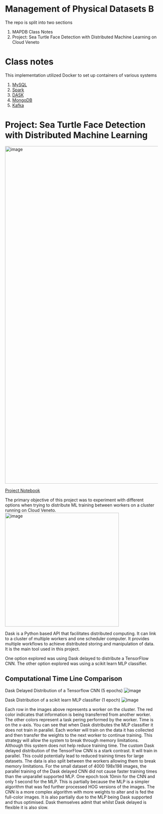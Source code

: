 # Management of Physical Datasets B

The repo is split into two sections

1) MAPDB Class Notes
2) Project: Sea Turtle Face Detection with Distributed Machine Learning on Cloud Veneto

# Class notes
This implementation utilized Docker to set up containers of various systems

1) [MySQL](https://github.com/jjackson1994/MAPDB/tree/main/Class_Problems/mysql/notebooks) 
2) [Spark](https://github.com/jjackson1994/MAPDB/tree/main/Class_Problems/spark/notebooks)
3) [DASK](https://github.com/jjackson1994/MAPDB/tree/main/Class_Problems/dask/notebooks)
4) [MongoDB](https://github.com/jjackson1994/MAPDB/tree/main/Class_Problems/mongo/notebooks)
5) [Kafka](https://github.com/jjackson1994/MAPDB/tree/main/Class_Problems/kafka/notebooks)

# Project: Sea Turtle Face Detection with Distributed Machine Learning

<img width="1112" alt="image" src="https://user-images.githubusercontent.com/61107719/196725351-81bb9622-20e8-47f1-b06e-0a45ad94ea69.png">

[Project Notebook](https://github.com/jjackson1994/MAPDB/blob/main/Dask_Distributed_ML_Project/Dask_distributed_ML_Turtle_Project%20.ipynb)

The primary objective of this project was to experiment with different options when trying to distribute ML training between workers on a cluster running on Cloud Veneto.  
<img width="375" alt="image" src="https://user-images.githubusercontent.com/61107719/196738255-7133ce05-12a8-41ee-a57b-fbe90f7ddc4a.png">
 
Dask is a Python based API that facilitates distributed computing. It can link to a cluster of multiple workers and one scheduler computer. It provides multiple workflows to achieve distributed storing and manipulation of data. It is the main tool used in this project.

One option explored was using Dask delayed to distribute a TensorFlow CNN. The other option explored was using a scikit learn MLP classifier. 

## Computational Time Line Comparison
Dask Delayed Distribution of a Tensorflow CNN (5 epochs)
![image](https://user-images.githubusercontent.com/61107719/196728264-29fb43c6-d1c2-4a93-83ff-43017f1951c6.png)

Dask Distribution of a scikit learn MLP classifier (1 epoch)
![image](https://user-images.githubusercontent.com/61107719/196729074-a719cab6-2836-4dd9-a614-609bef9f2b83.png)

Each row in the images above represents a worker on the cluster. The red color indicates that information is being transferred from another worker. The other colors represent a task pering performed by the worker. Time is on the x-axis. You can see that when Dask distributes the MLP classifier it does not train in parallel. Each worker will train on the data it has collected and then transfer the weights to the next worker to continue training. This strategy will allow the system to break through memory limitations. Although this system does not help reduce training time. The custom Dask delayed distribution of the TensorFlow CNN is a stark contrast. It will train in parallel. This could potentially lead to reduced training times for large datasets. The data is also split between the workers allowing them to break memory limitations. For the small dataset of 4000 198x198 images, the parallel training of the Dask delayed CNN did not cause faster training times than the unparallel supported MLP. One epoch took 10min for the CNN and only 1 second for the MLP. This is partially because the MLP is a simpler algorithm that was fed further processed HOG versions of the images. The CNN is a more complex algorithm with more weights to alter and is fed the full-color images. It is also partially due to the MLP being Dask supported and thus optimised. Dask themselves admit that whilst Dask delayed is flexible it is also slow.
